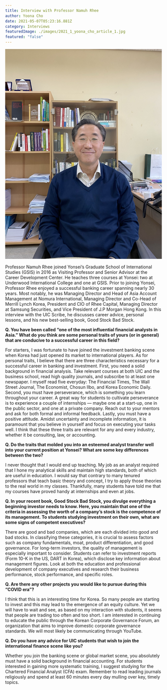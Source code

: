 ```yaml
---
title: Interview with Professor Namuh Rhee
author: Yoona Cho
date: 2021-05-07T05:23:16.881Z
category: Interviews
featuredImage: ./images/2021_1_yoona_cho_article_1.jpg
featured: "false"
---
```

![](images/2021_1_yoona_cho_article_1.jpg)

<!--StartFragment-->

Professor Namuh Rhee joined Yonsei’s Graduate School of International Studies (GSIS) in 2016 as Visiting Professor and Senior Advisor at the Career Development Center. He teaches three courses at Yonsei: two at Underwood International College and one at GSIS. Prior to joining Yonsei, Professor Rhee enjoyed a successful banking career spanning nearly 30 years. Most notably, he was Managing Director and Head of Asia Account Management at Nomura International, Managing Director and Co-Head of Merrill Lynch Korea, President and CIO of Rhee Capital, Managing Director at Samsung Securities, and Vice President of J.P Morgan Hong Kong. In this interview with the UIC Scribe, he discusses career advice, personal lessons, and his new best-selling book, Good Stock Bad Stock.

**Q. You have been called “one of the most influential financial analysts in Asia.” What do you think are some personal traits of yours (or in general) that are conducive to a successful career in this field?**

For starters, I was fortunate to have joined the investment banking scene when Korea had just opened its market to international players. As for personal traits, I believe that there are three characteristics necessary for a successful career in banking and investment. First, you need a solid background in financial analysis. Take relevant courses at both UIC and the business school, read high quality journals, and subscribe to at least one newspaper. I myself read five everyday: The Financial Times, The Wall Street Journal, The Economist, Chosun Ilbo, and Korea Economic Daily. Second, you must have perseverance, which is something you learn throughout your career. A great way for students to cultivate perseverance is to experience a couple of internships — maybe one at a start-up, one in the public sector, and one at a private company. Reach out to your mentors and ask for both formal and informal feedback. Lastly, you must have a positive attitude. Amidst uncertainty and incomplete information, it is paramount that you believe in yourself and focus on executing your tasks well. I think that these three traits are relevant for any and every industry, whether it be consulting, law, or accounting.

**Q. Do the traits that molded you into an esteemed analyst transfer well into your current position at Yonsei? What are some key differences between the two?**

I never thought that I would end up teaching. My job as an analyst required that I hone my analytical skills and maintain high standards, both of which are useful in education. I would say that contrary to many tenured professors that teach basic theory and concept, I try to apply those theories to the real world in my classes. Thankfully, many students have told me that my courses have proved handy at internships and even at jobs.

**Q. In your recent book, Good Stock Bad Stock, you divulge everything a beginning investor needs to know. Here, you maintain that one of the criteria in assessing the worth of a company’s stock is the competence of its management. To students studying investment on their own, what are some signs of competent executives?**

There are good and bad companies, which are each divided into good and bad stocks. In classifying these categories, it is crucial to assess factors such as company fundamentals, moat, product differentiation, and good governance. For long-term investors, the quality of management is especially important to consider. Students can refer to investment reports (Form 10-K in the US, DART in Korea), which disclose key information about management figures. Look at both the education and professional development of company executives and research their business performance, stock performance, and specific roles.

**Q. Are there any other projects you would like to pursue during this “COVID era”?**

I think that this is an interesting time for Korea. So many people are starting to invest and this may lead to the emergence of an equity culture. Yet we will have to wait and see, as based on my interaction with students, it seems that people are trading too often and too short. I am interested in continuing to educate the public through the Korean Corporate Governance Forum, an organization that aims to improve domestic corporate governance standards. We will most likely be communicating through YouTube.

**Q. Do you have any advice for UIC students that wish to join the international finance scene like you?**

Whether you join the banking scene or global market scene, you absolutely must have a solid background in financial accounting. For students interested in gaining more systematic training, I suggest studying for the Chartered Financial Analyst (CFA) exam. Remember to read leading journals religiously and spend at least 60 minutes every day mulling over key, timely topics.



<!--EndFragment-->